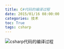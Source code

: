```yaml
---
title: C#代码的编译过程
date: 2015/01/16 08:00:00
categories: 技术
toc: True
tags: csharp
---
```

![csharp代码的编译过程](csharp代码的编译过程.png)